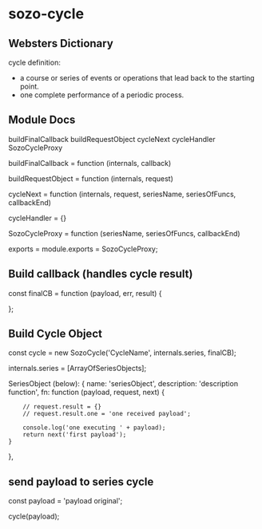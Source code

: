 # sozo-cycle

## Websters Dictionary

cycle definition:
* a course or series of events or operations that
  lead back to the starting point.
* one complete performance of a periodic process.

## Module Docs

buildFinalCallback
buildRequestObject
cycleNext
cycleHandler
SozoCycleProxy

buildFinalCallback = function (internals, callback)

buildRequestObject = function (internals, request)

cycleNext = function (internals, request, seriesName, seriesOfFuncs, callbackEnd)

cycleHandler = {}

SozoCycleProxy = function (seriesName, seriesOfFuncs, callbackEnd)

exports = module.exports = SozoCycleProxy;

## Build callback (handles cycle result)

const finalCB = function (payload, err, result) {

};

## Build Cycle Object

const cycle = new SozoCycle('CycleName', internals.series, finalCB);

internals.series = [ArrayOfSeriesObjects];

SeriesObject (below):
{
    name: 'seriesObject',
    description: 'description function',
    fn: function (payload, request, next) {

        // request.result = {}
        // request.result.one = 'one received payload';

        console.log('one executing ' + payload);
        return next('first payload');
    }
},

## send payload to series cycle 

const payload = 'payload original';

cycle(payload);




